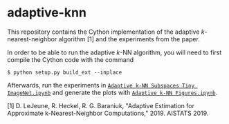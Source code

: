 # adaptive-knn
This repository contains the Cython implementation of the adaptive *k*-nearest-neighbor algorithm [1] and the experiments from the paper.

In order to be able to run the adaptive *k*-NN algorithm, you will need to 
first compile the Cython code with the command

```
$ python setup.py build_ext --inplace
```

Afterwards, run the experiments in [`Adaptive k-NN Subspaces Tiny ImageNet.ipynb`](https://github.com/dlej/adaptive-knn/blob/master/Adaptive%20k-NN%20Subspaces%20Tiny%20ImageNet.ipynb)
and generate the plots with [`Adaptive k-NN Figures.ipynb`](https://github.com/dlej/adaptive-knn/blob/master/Adaptive%20k-NN%20Figures.ipynb).

[1] D. LeJeune, R. Heckel, R. G. Baraniuk, "Adaptive Estimation for Approximate k-Nearest-Neighbor Computations," 2019. AISTATS 2019.
